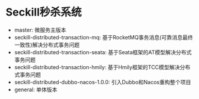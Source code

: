 # Seckill秒杀系统

- master: 微服务主版本
- seckill-distributed-transaction-mq: 基于RocketMQ事务消息(可靠消息最终一致性)解决分布式事务问题
- seckill-distributed-transaction-seata: 基于Seata框架的AT模型解决分布式事务问题
- seckill-distributed-transaction-hmily: 基于Hmily框架的TCC模型解决分布式事务问题
- seckill-distributed-dubbo-nacos-1.0.0: 引入Dubbo和Nacos重构整个项目
- general: 单体版本